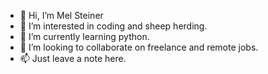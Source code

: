 - 👋 Hi, I’m  Mel Steiner
- 👀 I’m interested in coding and sheep herding.
- 🐍 I’m currently learning python.
- 🚀 I’m looking to collaborate on freelance and remote jobs.
- 📫 Just leave a note here.

<!---
MelSteiner/MelSteiner is a ✨ special ✨ repository because its `README.md` (this file) appears on your GitHub profile.
You can click the Preview link to take a look at your changes.
--->
